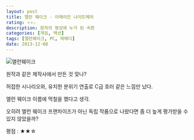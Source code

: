 ```yaml
---
layout: post
title: 앨런 웨이크 - 아메리칸 나이트메어
rating: ⭐️⭐️☆
description: 원작의 명성에 누가 된 속편
categories: [게임, 액션]
tags: [앨런웨이크, PC, 레메디]
date: 2013-12-08
---
```


![앨런웨이크](../../review/img/2013/alan_wake_american_nightmare.jpg)

원작과 같은 제작사에서 만든 것 맞나?

허접한 시나리오와, 유치한 분위기 연출로 C급 호러 같은 느낌만 났다.

앨런 웨이크 이름에 먹칠을 했다고 생각.

오히려 앨런 웨이크 프랜차이즈가 아닌 독립 작품으로 나왔다면 좀 더 높게 평가받을 수 있지 않았을까?

평점 : ★★☆
